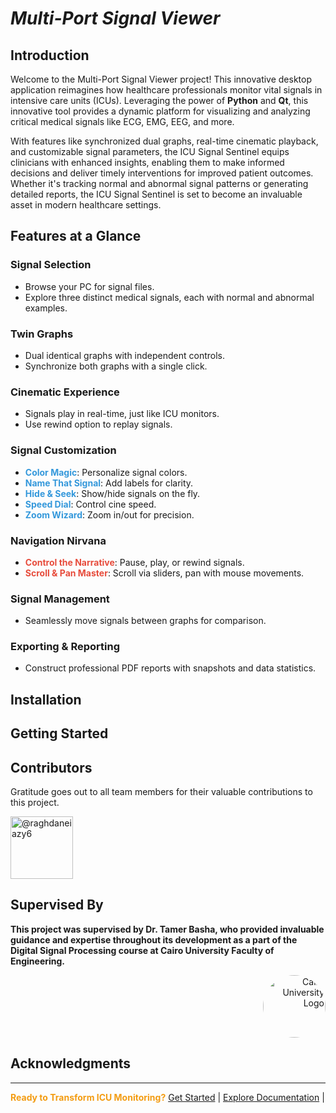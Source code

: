 # ***Multi-Port Signal Viewer***


## Introduction

Welcome to the Multi-Port Signal Viewer project! This innovative desktop application reimagines how healthcare professionals monitor vital signals in intensive care units (ICUs). Leveraging the power of **Python** and **Qt**, this innovative tool provides a dynamic platform for visualizing and analyzing critical medical signals like ECG, EMG, EEG, and more.

With features like synchronized dual graphs, real-time cinematic playback, and customizable signal parameters, the ICU Signal Sentinel equips clinicians with enhanced insights, enabling them to make informed decisions and deliver timely interventions for improved patient outcomes. Whether it's tracking normal and abnormal signal patterns or generating detailed reports, the ICU Signal Sentinel is set to become an invaluable asset in modern healthcare settings.

## Features at a Glance

### Signal Selection

- Browse your PC for signal files.
- Explore three distinct medical signals, each with normal and abnormal examples.

### Twin Graphs

- Dual identical graphs with independent controls.
- Synchronize both graphs with a single click.

### Cinematic Experience

- Signals play in real-time, just like ICU monitors.
- Use rewind option to replay signals.

### Signal Customization

- **<span style="color:#3498db">Color Magic</span>**: Personalize signal colors.
- **<span style="color:#3498db">Name That Signal</span>**: Add labels for clarity.
- **<span style="color:#3498db">Hide & Seek</span>**: Show/hide signals on the fly.
- **<span style="color:#3498db">Speed Dial</span>**: Control cine speed.
- **<span style="color:#3498db">Zoom Wizard</span>**: Zoom in/out for precision.

### Navigation Nirvana

- **<span style="color:#e74c3c">Control the Narrative</span>**: Pause, play, or rewind signals.
- **<span style="color:#e74c3c">Scroll & Pan Master</span>**: Scroll via sliders, pan with mouse movements.

### Signal Management

- Seamlessly move signals between graphs for comparison.

### Exporting & Reporting

- Construct professional PDF reports with snapshots and data statistics.

## Installation

## Getting Started

## Contributors

Gratitude goes out to all team members for their valuable contributions to this project.

<div align="left">
  <a href="https://github.com/raghdaneiazyy6">
    <img src="https://github.com/raghdaneiazyy6.png" width="100px" alt="@raghdaneiazy6">
  </a>
</div>

## Supervised By

**This project was supervised by Dr. Tamer Basha, who provided invaluable guidance and expertise throughout its development as a part of the Digital Signal Processing course at Cairo University Faculty of Engineering.**

<div style="text-align: right">
    <img src="https://imgur.com/Wk4nR0m.png" alt="Cairo University Logo" width="100" style="border-radius: 50%;"/>
</div>



## Acknowledgments


---

**<span style="color:#f39c12">Ready to Transform ICU Monitoring?</span>** [Get Started](#) | [Explore Documentation](docs/) |
